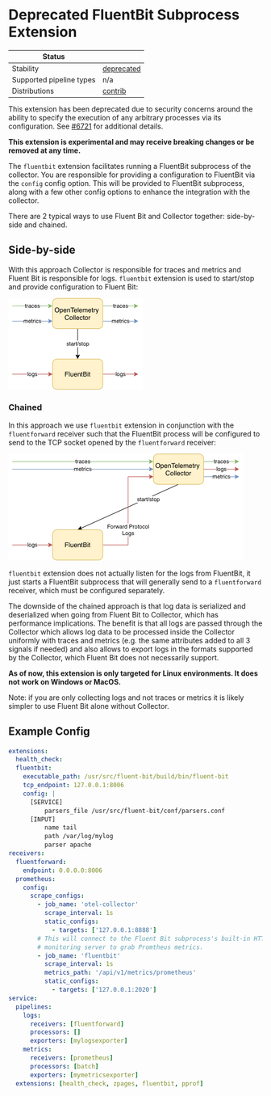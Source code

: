 # Deprecated FluentBit Subprocess Extension

| Status                   |                   |
| ------------------------ |-------------------|
| Stability                | [deprecated]      |
| Supported pipeline types | n/a               |
| Distributions            | [contrib]         |

This extension has been deprecated due to security concerns around the ability to specify the execution of
any arbitrary processes via its configuration. See [#6721](https://github.com/open-telemetry/opentelemetry-collector-contrib/issues/6721) for additional details.

**This extension is experimental and may receive breaking changes or be removed
at any time.**

The `fluentbit` extension facilitates running a FluentBit subprocess of the
collector. You are responsible for providing a configuration to FluentBit via the `config`
config option.  This will be provided to FluentBit subprocess, along with a few other
config options to enhance the integration with the collector.       

There are 2 typical ways to use Fluent Bit and Collector together: side-by-side
and chained.

## Side-by-side

With this approach Collector is responsible for traces and metrics and
Fluent Bit is responsible for logs. `fluentbit` extension is used to start/stop and
provide configuration to Fluent Bit:

![Side by side](images/sidebyside.png)

### Chained

In this approach we use `fluentbit` extension in conjunction with the `fluentforward`
receiver such that the FluentBit process will be configured to send to the
TCP socket opened by the `fluentforward` receiver:

![Side by side](images/chained.png)

`fluentbit` extension does not actually listen for the logs from FluentBit, 
it just starts a FluentBit subprocess that will generally send to a `fluentforward` 
receiver, which must be configured separately.

The downside of the chained approach is that log data is serialized and deserialized
when going from Fluent Bit to Collector, which has performance implications. The benefit
is that all logs are passed through the Collector which allows log data to be processed
inside the Collector uniformly with traces and metrics (e.g. the same attributes added
to all 3 signals if needed) and also allows to export logs in the formats supported
by the Collector, which Fluent Bit does not necessarily support.

**As of now, this extension is only targeted for Linux environments.  It does not
work on Windows or MacOS.**

Note: if you are only collecting logs and not traces or metrics it is likely simpler
to use Fluent Bit alone without Collector.

## Example Config

```yaml
extensions:
  health_check:
  fluentbit:
    executable_path: /usr/src/fluent-bit/build/bin/fluent-bit
    tcp_endpoint: 127.0.0.1:8006
    config: |
      [SERVICE]
          parsers_file /usr/src/fluent-bit/conf/parsers.conf
      [INPUT]
          name tail
          path /var/log/mylog
          parser apache
receivers:
  fluentforward:
    endpoint: 0.0.0.0:8006
  prometheus:
    config:
      scrape_configs:
        - job_name: 'otel-collector'
          scrape_interval: 1s
          static_configs:
            - targets: ['127.0.0.1:8888']
        # This will connect to the Fluent Bit subprocess's built-in HTTP
        # monitoring server to grab Promtheus metrics.
        - job_name: 'fluentbit'
          scrape_interval: 1s
          metrics_path: '/api/v1/metrics/prometheus'
          static_configs:
            - targets: ['127.0.0.1:2020']
service:
  pipelines:
    logs:
      receivers: [fluentforward]
      processors: []
      exporters: [mylogsexporter]
    metrics:
      receivers: [prometheus]
      processors: [batch]
      exporters: [mymetricsexporter]
  extensions: [health_check, zpages, fluentbit, pprof]
```

[deprecated]:https://github.com/open-telemetry/opentelemetry-collector#deprecated
[contrib]:https://github.com/open-telemetry/opentelemetry-collector-releases/tree/main/distributions/otelcol-contrib